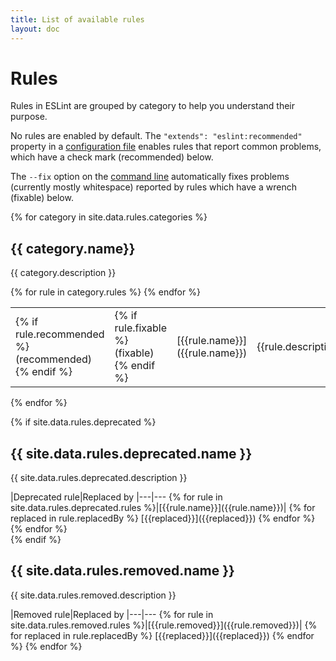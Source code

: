 ```yaml
---
title: List of available rules
layout: doc
---
```


# Rules

Rules in ESLint are grouped by category to help you understand their purpose.

No rules are enabled by default. The `"extends": "eslint:recommended"` property in a [configuration file](../user-guide/configuring#extending-configuration-files) enables rules that report common problems, which have a check mark (recommended) below.

The `--fix` option on the [command line](../user-guide/command-line-interface#fix) automatically fixes problems (currently mostly whitespace) reported by rules which have a wrench (fixable) below.

{% for category in site.data.rules.categories %}

## {{ category.name}}

{{ category.description }}

<table class="rule-list table">
<colgroup>
<col class="recommended" />
<col class="fixable" />
<col class="name" />
<col class="description" />
</colgroup>
<tbody>
{% for rule in category.rules %}
<tr>
<td>{% if rule.recommended %}(recommended){% endif %}</td>
<td>{% if rule.fixable %}(fixable){% endif %}</td>
<td markdown="1">[{{rule.name}}]({{rule.name}})
</td>
<td markdown="1">{{rule.description}}
</td>
</tr>
{% endfor %}
</tbody>
</table>

{% endfor %}

{% if site.data.rules.deprecated %}
## {{ site.data.rules.deprecated.name }}

{{ site.data.rules.deprecated.description }}

<div class="deprecated-rules" markdown="1">
|Deprecated rule|Replaced by
|---|---
{% for rule in site.data.rules.deprecated.rules %}|[{{rule.name}}]({{rule.name}})| {% for replaced in rule.replacedBy %} [{{replaced}}]({{replaced}}) {% endfor %}
{% endfor %}
</div>
{% endif %}

## {{ site.data.rules.removed.name }}

{{ site.data.rules.removed.description }}

<div class="removed-rules" markdown="1">
|Removed rule|Replaced by
|---|---
{% for rule in site.data.rules.removed.rules %}|[{{rule.removed}}]({{rule.removed}})| {% for replaced in rule.replacedBy %} [{{replaced}}]({{replaced}}) {% endfor %}
{% endfor %}
</div>
